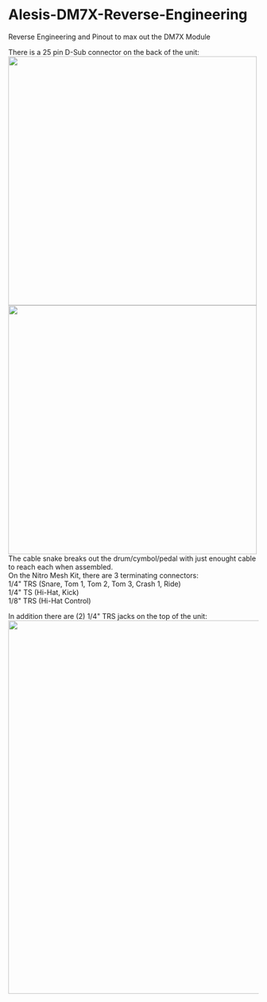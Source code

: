 # Alesis-DM7X-Reverse-Engineering
Reverse Engineering and Pinout to max out the DM7X Module

There is a 25 pin D-Sub connector on the back of the unit:
<br /><img src=https://github.com/user-attachments/assets/ecfdb0f2-f850-4ede-b8ca-a5dc0b9e4b50 height="500"><img src=https://github.com/user-attachments/assets/8719e0bc-bc52-493e-99a3-7168ccdaa281 height="500">
<br />The cable snake breaks out the drum/cymbol/pedal with just enought cable to reach each when assembled.
<br />On the Nitro Mesh Kit, there are 3 terminating connectors:
<br />1/4" TRS (Snare, Tom 1, Tom 2, Tom 3, Crash 1, Ride)
<br />1/4" TS (Hi-Hat, Kick)
<br />1/8" TRS (Hi-Hat Control)

In addition there are (2) 1/4" TRS jacks on the top of the unit:
<br /><img src=https://github.com/user-attachments/assets/3f7945b8-cc3a-4925-836b-6707d0e3b491 width="750">
